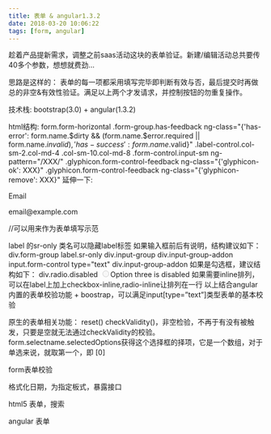 ```yaml
---
title: 表单 & angular1.3.2
date: 2018-03-20 10:06:22
tags: [form, angular]
---
```


趁着产品提新需求，调整之前saas活动这块的表单验证。新建/编辑活动总共要传40多个参数，想想就费劲…

思路是这样的：
表单的每一项都采用填写完毕即判断有效与否，最后提交时再做总的非空&有效性验证。满足以上两个才发请求，并控制按钮的勿重复操作。

技术栈:
bootstrap(3.0) + angular(1.3.2)

html结构:
form.form-horizontal
    .form-group.has-feedback ng-class="{'has-error': form.name.$dirty && (form.name.$error.required || form.name.$invalid), 'has-success': form.name.$valid}"
        .label-control.col-sm-2.col-md-4
        .col-sm-10.col-md-8
            .form-control.input-sm ng-pattern="/XXX/"
            .glyphicon.form-control-feedback ng-class="{'glyphicon-ok': XXX}"
            .glyphicon.form-control-feedback ng-class="{'glyphicon-remove': XXX}"
延伸一下:
<div class="form-group">
    <label class="sr-only">Email</label>
    <p class="form-control-static">email@example.com</p> //可以用来作为表单填写示范
</div>

label 的sr-only 类名可以隐藏label标签
    如果输入框前后有说明，结构建议如下：
        div.form-group
            label.sr-only
            div.input-group
                div.input-group-addon
                input.form-control type="text"
                div.input-group-addon
    如果是勾选框，建议结构如下：
        div.radio.disabled
            <label for="">
                <input type="radio" name="optionsRadios" id="optionsRadios3" value="option3" disabled>Option three is disabled
            </label>
        如果需要inline排列，可以在label上加上checkbox-inline,radio-inline让排列在一行
以上结合angular内置的表单校验功能 + boostrap，可以满足input[type=”text”]类型表单的基本校验

原生的表单相关功能：
reset()
checkValidity()，非空检验，不再于有没有被触发，只要是空就无法通过checkValidity的校验。
form.selectname.selectedOptions获得这个选择框的择项，它是一个数组，对于单选来说，就取第一个，即
[0]

form表单校验

格式化日期，为指定板式，暴露接口

html5 表单，搜索

angular 表单


